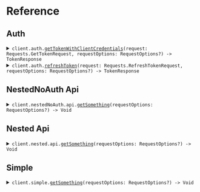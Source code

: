 # Reference
## Auth
<details><summary><code>client.auth.<a href="/Sources/Resources/Auth/AuthClient.swift">getTokenWithClientCredentials</a>(request: Requests.GetTokenRequest, requestOptions: RequestOptions?) -> TokenResponse</code></summary>
<dl>
<dd>

#### 🔌 Usage

<dl>
<dd>

<dl>
<dd>

```swift
import Foundation
import OauthClientCredentialsEnvironmentVariables

private func main() async throws {
    let client = OauthClientCredentialsEnvironmentVariablesClient()

    try await client.auth.getTokenWithClientCredentials(request: .init(
        clientId: "client_id",
        clientSecret: "client_secret",
        audience: .httpsApiExampleCom,
        grantType: .clientCredentials,
        scope: "scope"
    ))
}

try await main()
```
</dd>
</dl>
</dd>
</dl>

#### ⚙️ Parameters

<dl>
<dd>

<dl>
<dd>

**request:** `Requests.GetTokenRequest` 
    
</dd>
</dl>

<dl>
<dd>

**requestOptions:** `RequestOptions?` — Additional options for configuring the request, such as custom headers or timeout settings.
    
</dd>
</dl>
</dd>
</dl>


</dd>
</dl>
</details>

<details><summary><code>client.auth.<a href="/Sources/Resources/Auth/AuthClient.swift">refreshToken</a>(request: Requests.RefreshTokenRequest, requestOptions: RequestOptions?) -> TokenResponse</code></summary>
<dl>
<dd>

#### 🔌 Usage

<dl>
<dd>

<dl>
<dd>

```swift
import Foundation
import OauthClientCredentialsEnvironmentVariables

private func main() async throws {
    let client = OauthClientCredentialsEnvironmentVariablesClient()

    try await client.auth.refreshToken(request: .init(
        clientId: "client_id",
        clientSecret: "client_secret",
        refreshToken: "refresh_token",
        audience: .httpsApiExampleCom,
        grantType: .refreshToken,
        scope: "scope"
    ))
}

try await main()
```
</dd>
</dl>
</dd>
</dl>

#### ⚙️ Parameters

<dl>
<dd>

<dl>
<dd>

**request:** `Requests.RefreshTokenRequest` 
    
</dd>
</dl>

<dl>
<dd>

**requestOptions:** `RequestOptions?` — Additional options for configuring the request, such as custom headers or timeout settings.
    
</dd>
</dl>
</dd>
</dl>


</dd>
</dl>
</details>

## NestedNoAuth Api
<details><summary><code>client.nestedNoAuth.api.<a href="/Sources/Resources/NestedNoAuth/Api/ApiClient.swift">getSomething</a>(requestOptions: RequestOptions?) -> Void</code></summary>
<dl>
<dd>

#### 🔌 Usage

<dl>
<dd>

<dl>
<dd>

```swift
import Foundation
import OauthClientCredentialsEnvironmentVariables

private func main() async throws {
    let client = OauthClientCredentialsEnvironmentVariablesClient()

    try await client.nestedNoAuth.api.getSomething()
}

try await main()
```
</dd>
</dl>
</dd>
</dl>

#### ⚙️ Parameters

<dl>
<dd>

<dl>
<dd>

**requestOptions:** `RequestOptions?` — Additional options for configuring the request, such as custom headers or timeout settings.
    
</dd>
</dl>
</dd>
</dl>


</dd>
</dl>
</details>

## Nested Api
<details><summary><code>client.nested.api.<a href="/Sources/Resources/Nested/Api/NestedApiClient.swift">getSomething</a>(requestOptions: RequestOptions?) -> Void</code></summary>
<dl>
<dd>

#### 🔌 Usage

<dl>
<dd>

<dl>
<dd>

```swift
import Foundation
import OauthClientCredentialsEnvironmentVariables

private func main() async throws {
    let client = OauthClientCredentialsEnvironmentVariablesClient()

    try await client.nested.api.getSomething()
}

try await main()
```
</dd>
</dl>
</dd>
</dl>

#### ⚙️ Parameters

<dl>
<dd>

<dl>
<dd>

**requestOptions:** `RequestOptions?` — Additional options for configuring the request, such as custom headers or timeout settings.
    
</dd>
</dl>
</dd>
</dl>


</dd>
</dl>
</details>

## Simple
<details><summary><code>client.simple.<a href="/Sources/Resources/Simple/SimpleClient.swift">getSomething</a>(requestOptions: RequestOptions?) -> Void</code></summary>
<dl>
<dd>

#### 🔌 Usage

<dl>
<dd>

<dl>
<dd>

```swift
import Foundation
import OauthClientCredentialsEnvironmentVariables

private func main() async throws {
    let client = OauthClientCredentialsEnvironmentVariablesClient()

    try await client.simple.getSomething()
}

try await main()
```
</dd>
</dl>
</dd>
</dl>

#### ⚙️ Parameters

<dl>
<dd>

<dl>
<dd>

**requestOptions:** `RequestOptions?` — Additional options for configuring the request, such as custom headers or timeout settings.
    
</dd>
</dl>
</dd>
</dl>


</dd>
</dl>
</details>
